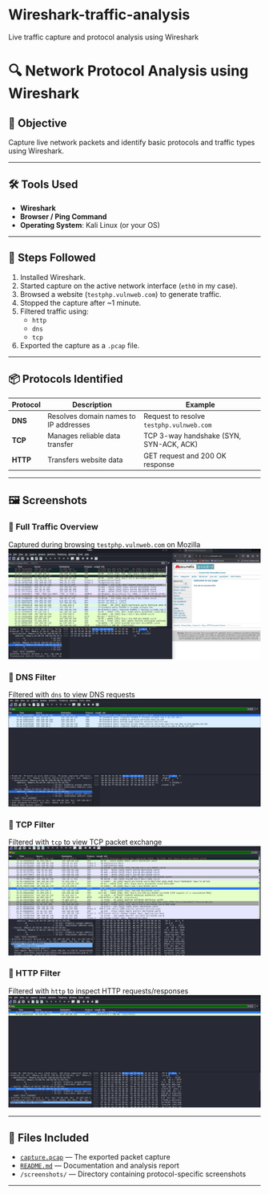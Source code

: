 # Wireshark-traffic-analysis
Live traffic capture and protocol analysis using Wireshark


# 🔍 Network Protocol Analysis using Wireshark

## 📌 Objective
Capture live network packets and identify basic protocols and traffic types using Wireshark.

---

## 🛠️ Tools Used
- **Wireshark**
- **Browser / Ping Command**
- **Operating System**: Kali Linux (or your OS)

---

## 📡 Steps Followed

1. Installed Wireshark.
2. Started capture on the active network interface (`eth0` in my case).
3. Browsed a website (`testphp.vulnweb.com`) to generate traffic.
4. Stopped the capture after ~1 minute.
5. Filtered traffic using:
   - `http`
   - `dns`
   - `tcp`
6. Exported the capture as a `.pcap` file.

---

## 📦 Protocols Identified

| Protocol | Description | Example |
|----------|-------------|---------|
| **DNS**  | Resolves domain names to IP addresses | Request to resolve `testphp.vulnweb.com` |
| **TCP**  | Manages reliable data transfer | TCP 3-way handshake (SYN, SYN-ACK, ACK) |
| **HTTP** | Transfers website data | GET request and 200 OK response |

---

## 🖼️ Screenshots

### 🔹 Full Traffic Overview  
Captured during browsing `testphp.vulnweb.com` on Mozilla  
![Full Traffic Screenshot](screenshots/overview.jpg)

### 🔹 DNS Filter  
Filtered with `dns` to view DNS requests  
![DNS Screenshot](screenshots/dns.jpg)

### 🔹 TCP Filter  
Filtered with `tcp` to view TCP packet exchange  
![TCP Screenshot](screenshots/tcp.jpg)

### 🔹 HTTP Filter  
Filtered with `http` to inspect HTTP requests/responses  
![HTTP Screenshot](screenshots/http.jpg)

---

## 📁 Files Included

- [`capture.pcap`](./capture.pcap) — The exported packet capture
- [`README.md`](./README.md) — Documentation and analysis report
- `/screenshots/` — Directory containing protocol-specific screenshots

---


